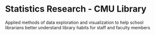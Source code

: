 # Statistics Research - CMU Library

Applied methods of data exploration and visualization to help school librarians better understand library habits for staff and faculty members

